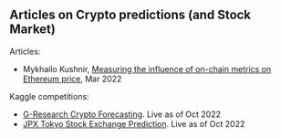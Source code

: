 ## Articles on Crypto predictions (and Stock Market)

Articles:
- Mykhailo Kushnir, [Measuring the influence of on-chain metrics on Ethereum price](https://levelup.gitconnected.com/measuring-the-influence-of-on-chain-metrics-on-ethereum-price-81b7633be832?gi=c2c7c1627338), Mar 2022

Kaggle competitions:
- [G-Research Crypto Forecasting](https://www.kaggle.com/competitions/g-research-crypto-forecasting). Live as of Oct 2022
- [JPX Tokyo Stock Exchange Prediction](https://www.kaggle.com/competitions/jpx-tokyo-stock-exchange-prediction/data). Live as of Oct 2022
